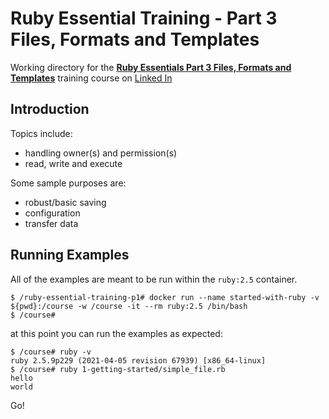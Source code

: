 # Ruby Essential Training - Part 3 Files, Formats and Templates

Working directory for the **[Ruby Essentials Part 3 Files, Formats and Templates](https://www.linkedin.com/learning/ruby-essential-training-part-3-files-formats-templates/learn-the-essentials-of-working-with-files-in-ruby)** training course on [Linked In](https://www.linkedin.com/learning/ruby-essential-training-part-3-files-formats-templates/learn-the-essentials-of-working-with-files-in-ruby)

## Introduction

Topics include:

- handling owner(s) and permission(s)
- read, write and execute

Some sample purposes are:

- robust/basic saving
- configuration
- transfer data

## Running Examples

All of the examples are meant to be run within the `ruby:2.5` container.

```
$ /ruby-essential-training-p1# docker run --name started-with-ruby -v ${pwd}:/course -w /course -it --rm ruby:2.5 /bin/bash
$ /course#
```

at this point you can run the examples as expected:

```
$ /course# ruby -v
ruby 2.5.9p229 (2021-04-05 revision 67939) [x86_64-linux]
$ /course# ruby 1-getting-started/simple_file.rb
hello
world
```

Go!